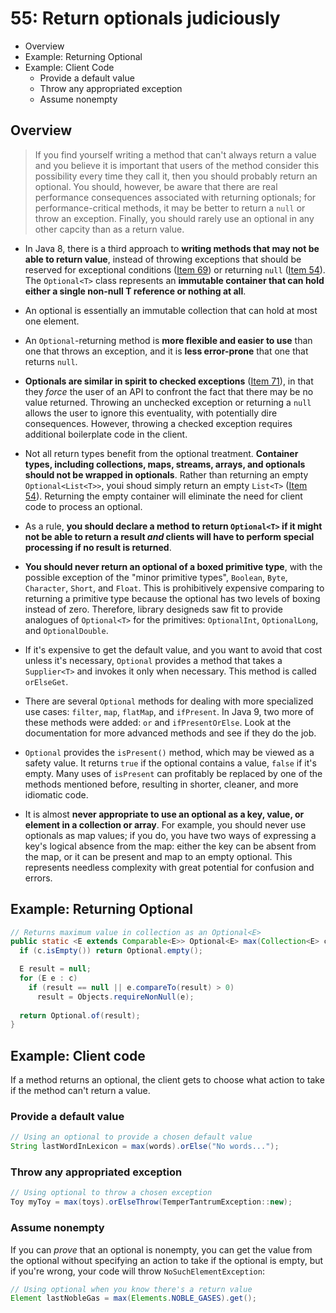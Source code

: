 # 55: Return optionals judiciously

* Overview
* Example: Returning Optional
* Example: Client Code
  * Provide a default value
  * Throw any appropriated exception
  * Assume nonempty

## Overview

> If you find yourself writing a method that can't always return a value and you believe it is important that users of the method consider this possibility every time they call it, then you should probably return an optional. You should, however, be aware that there are real performance consequences associated with returning optionals; for performance-critical methods, it may be better to return a `null` or throw an exception. Finally, you should rarely use an optional in any other capcity than as a return value.

* In Java 8, there is a third approach to **writing methods that may not be able to return value**, instead of throwing exceptions that should be reserved for exceptional conditions ([Item 69](../69)) or returning `null` ([Item 54](../54)). The `Optional<T>` class represents an **immutable container that can hold either a single non-null T reference or nothing at all**.

* An optional is essentially an immutable collection that can hold at most one element.

* An `Optional`-returning method is **more flexible and easier to use** than one that throws an exception, and it is **less error-prone** that one that returns `null`.

* **Optionals are similar in spirit to checked exceptions** ([Item 71](../71)), in that they *force* the user of an API to confront the fact that there may be no value returned. Throwing an unchecked exception or returning a `null` allows the user to ignore this eventuality, with potentially dire consequences. However, throwing a checked exception requires additional boilerplate code in the client.

* Not all return types benefit from the optional treatment. **Container types, including collections, maps, streams, arrays, and optionals should not be wrapped in optionals**. Rather than returning an empty `Optional<List<T>>`, youi shoud simply return an empty `List<T>` ([Item 54](../54)). Returning the empty container will eliminate the need for client code to process an optional.

* As a rule, **you should declare a method to return `Optional<T>` if it might not be able to return a result _and_ clients will have to perform special processing if no result is returned**.

* **You should never return an optional of a boxed primitive type**, with the possible exception of the "minor primitive types", `Boolean`, `Byte`, `Character`, `Short`, and `Float`. This is prohibitively expensive comparing to returning a primitive type because the optional has two levels of boxing instead of zero. Therefore, library designeds saw fit to provide analogues of `Optional<T>` for the primitives: `OptionalInt`, `OptionalLong`, and `OptionalDouble`.

* If it's expensive to get the default value, and you want to avoid that cost unless it's necessary, `Optional` provides a method that takes a `Supplier<T>` and invokes it only when necessary. This method is called `orElseGet`.

* There are several `Optional` methods for dealing with more specialized use cases: `filter`, `map`, `flatMap`, and `ifPresent`. In Java 9, two more of these methods were added: `or` and `ifPresentOrElse`. Look at the documentation for more advanced methods and see if they do the job.

* `Optional` provides the `isPresent()` method, which may be viewed as a safety value. It returns `true` if the optional contains a value, `false` if it's empty. Many uses of `isPresent` can profitably be replaced by one of the methods mentioned before, resulting in shorter, cleaner, and more idiomatic code.

* It is almost **never appropriate to use an optional as a key, value, or element in a collection or array**. For example, you should never use optionals as map values; if you do, you have two ways of expressing a key's logical absence from the map: either the key can be absent from the map, or it can be present and map to an empty optional. This represents needless complexity with great potential for confusion and errors.

## Example: Returning Optional

```java
// Returns maximum value in collection as an Optional<E>
public static <E extends Comparable<E>> Optional<E> max(Collection<E> c) {
  if (c.isEmpty()) return Optional.empty();

  E result = null;
  for (E e : c)
    if (result == null || e.compareTo(result) > 0)
      result = Objects.requireNonNull(e);
  
  return Optional.of(result);
}
```

## Example: Client code

If a method returns an optional, the client gets to choose what action to take if the method can't return a value.

### Provide a default value

```java
// Using an optional to provide a chosen default value
String lastWordInLexicon = max(words).orElse("No words...");
```

### Throw any appropriated exception

```java
// Using optional to throw a chosen exception
Toy myToy = max(toys).orElseThrow(TemperTantrumException::new);
```

### Assume nonempty

If you can *prove* that an optional is nonempty, you can get the value from the optional without specifying an action to take if the optional is empty, but if you're wrong, your code will throw `NoSuchElementException`:

```java
// Using optional when you know there's a return value
Element lastNobleGas = max(Elements.NOBLE_GASES).get();
```
